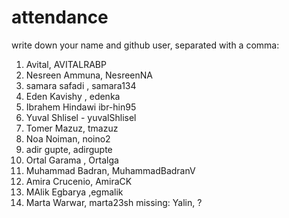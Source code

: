 # attendance
write down your name and github user, separated with a comma:
1. Avital, AVITALRABP
1.  Nesreen Ammuna, NesreenNA
1. samara safadi , samara134
1. Eden Kavishy , edenka
1. Ibrahem  Hindawi ibr-hin95
1. Yuval Shlisel - yuvalShlisel
1. Tomer Mazuz, tmazuz
1. Noa Noiman, noino2
1. adir gupte, adirgupte
1. Ortal Garama , Ortalga
1. Muhammad Badran, MuhammadBadranV
1. Amira Crucenio, AmiraCK
1. MAlik Egbarya ,egmalik
1. Marta Warwar, marta23sh
missing: Yalin, ?
